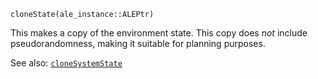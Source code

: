 ```
cloneState(ale_instance::ALEPtr)
```

This makes a copy of the environment state. This copy does *not* include pseudorandomness, making it suitable for planning purposes.

See also: [`cloneSystemState`](@ref)
